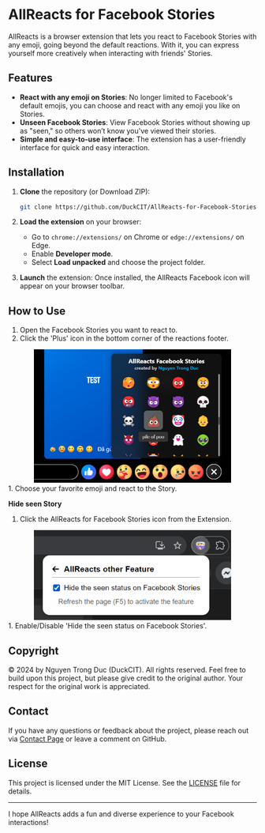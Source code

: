 # AllReacts for Facebook Stories
AllReacts is a browser extension that lets you react to Facebook Stories with any emoji, going beyond the default reactions. With it, you can express yourself more creatively when interacting with friends' Stories.

## Features

- **React with any emoji on Stories**: No longer limited to Facebook's default emojis, you can choose and react with any emoji you like on Stories.
- **Unseen Facebook Stories**: View Facebook Stories without showing up as "seen," so others won’t know you've viewed their stories.
- **Simple and easy-to-use interface**: The extension has a user-friendly interface for quick and easy interaction.

## Installation

1. **Clone** the repository (or Download ZIP):
    ```bash
    git clone https://github.com/DuckCIT/AllReacts-for-Facebook-Stories.git
    ```
2. **Load the extension** on your browser:
   - Go to `chrome://extensions/` on Chrome or `edge://extensions/` on Edge.
   - Enable **Developer mode**.
   - Select **Load unpacked** and choose the project folder.

3. **Launch** the extension: Once installed, the AllReacts Facebook icon will appear on your browser toolbar.

## How to Use

1. Open the Facebook Stories you want to react to.
2. Click the 'Plus' icon in the bottom corner of the reactions footer.
<div align="center">
  <img src="screenshot/shot-1.png" width="400"/>
</div>
1. Choose your favorite emoji and react to the Story.

**Hide seen Story**

1. Click the AllReacts for Facebook Stories icon from the Extension.
<div align="center">
  <img src="screenshot/shot-2.png" width="400"/>
</div>
1. Enable/Disable 'Hide the seen status on Facebook Stories'.

## Copyright

© 2024 by Nguyen Trong Duc (DuckCIT). All rights reserved. Feel free to build upon this project, but please give credit to the original author. Your respect for the original work is appreciated.

## Contact

If you have any questions or feedback about the project, please reach out via [Contact Page](https://duckcit.me) or leave a comment on GitHub.

## License

This project is licensed under the MIT License. See the [LICENSE](LICENSE) file for details.

---

I hope AllReacts adds a fun and diverse experience to your Facebook interactions!